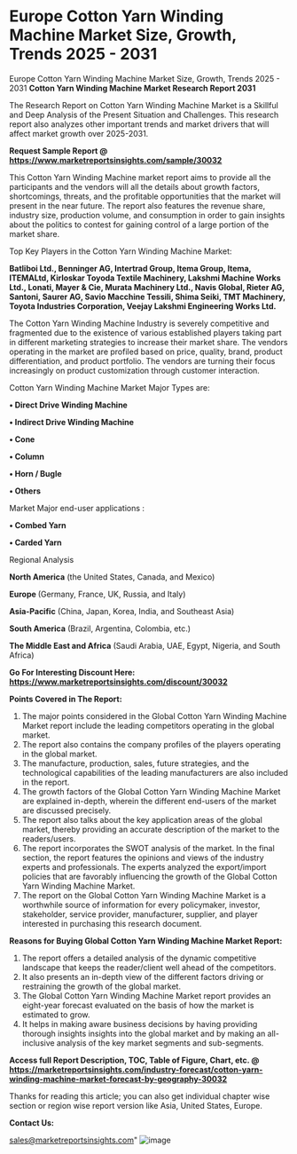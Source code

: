 # Europe Cotton Yarn Winding Machine Market Size, Growth, Trends 2025 - 2031
Europe Cotton Yarn Winding Machine Market Size, Growth, Trends 2025 - 2031
<strong>Cotton Yarn Winding Machine Market Research Report 2031</strong>

The Research Report on Cotton Yarn Winding Machine Market is a Skillful and Deep Analysis of the Present Situation and Challenges. This research report also analyzes other important trends and market drivers that will affect market growth over 2025-2031.

<strong>Request Sample Report @ <a href=https://www.marketreportsinsights.com/sample/30032>https://www.marketreportsinsights.com/sample/30032</a></strong>

This Cotton Yarn Winding Machine market report aims to provide all the participants and the vendors will all the details about growth factors, shortcomings, threats, and the profitable opportunities that the market will present in the near future. The report also features the revenue share, industry size, production volume, and consumption in order to gain insights about the politics to contest for gaining control of a large portion of the market share.

Top Key Players in the Cotton Yarn Winding Machine Market:

<strong>Batliboi Ltd., Benninger AG, Intertrad Group, Itema Group, Itema, ITEMALtd, Kirloskar Toyoda Textile Machinery, Lakshmi Machine Works Ltd., Lonati, Mayer & Cie, Murata Machinery Ltd., Navis Global, Rieter AG, Santoni, Saurer AG, Savio Macchine Tessili, Shima Seiki, TMT Machinery, Toyota Industries Corporation, Veejay Lakshmi Engineering Works Ltd.</strong>

The Cotton Yarn Winding Machine Industry is severely competitive and fragmented due to the existence of various established players taking part in different marketing strategies to increase their market share. The vendors operating in the market are profiled based on price, quality, brand, product differentiation, and product portfolio. The vendors are turning their focus increasingly on product customization through customer interaction.

Cotton Yarn Winding Machine Market Major Types are:

<strong>• Direct Drive Winding Machine

• Indirect Drive Winding Machine

• Cone

• Column

• Horn / Bugle

• Others</strong>

Market Major end-user applications :

<strong>• Combed Yarn

• Carded Yarn</strong>

Regional Analysis

</u><strong><b>North America</b></strong> (the United States, Canada, and Mexico)

<strong><b>Europe </b></strong>(Germany, France, UK, Russia, and Italy)

<strong><b>Asia-Pacific</b></strong> (China, Japan, Korea, India, and Southeast Asia)

<strong><b>South America</b></strong> (Brazil, Argentina, Colombia, etc.)

<strong><b>The Middle East and Africa</b></strong> (Saudi Arabia, UAE, Egypt, Nigeria, and South Africa)

<strong>Go For Interesting Discount Here: <a href=https://www.marketreportsinsights.com/discount/30032>https://www.marketreportsinsights.com/discount/30032</a></strong>

<strong>Points Covered in The Report:</strong>
<ol>
  <li>The major points considered in the Global Cotton Yarn Winding Machine Market report include the leading competitors operating in the global market.</li>
  <li>The report also contains the company profiles of the players operating in the global market.</li>
  <li>The manufacture, production, sales, future strategies, and the technological capabilities of the leading manufacturers are also included in the report.</li>
  <li>The growth factors of the Global Cotton Yarn Winding Machine Market are explained in-depth, wherein the different end-users of the market are discussed precisely.</li>
  <li>The report also talks about the key application areas of the global market, thereby providing an accurate description of the market to the readers/users.</li>
  <li>The report incorporates the SWOT analysis of the market. In the final section, the report features the opinions and views of the industry experts and professionals. The experts analyzed the export/import policies that are favorably influencing the growth of the Global Cotton Yarn Winding Machine Market.</li>
  <li>The report on the Global Cotton Yarn Winding Machine Market is a worthwhile source of information for every policymaker, investor, stakeholder, service provider, manufacturer, supplier, and player interested in purchasing this research document.</li>
</ol>
<strong>Reasons for Buying Global Cotton Yarn Winding Machine Market Report:</strong>

<ol>
  <li>The report offers a detailed analysis of the dynamic competitive landscape that keeps the reader/client well ahead of the competitors.</li>
  <li>It also presents an in-depth view of the different factors driving or restraining the growth of the global market.</li>
  <li>The Global Cotton Yarn Winding Machine Market report provides an eight-year forecast evaluated on the basis of how the market is estimated to grow.</li>
  <li>It helps in making aware business decisions by having providing thorough insights insights into the global market and by making an all-inclusive analysis of the key market segments and sub-segments.</li>
</ol>
<strong>Access full Report Description, TOC, Table of Figure, Chart, etc. @ <a href=https://marketreportsinsights.com/industry-forecast/cotton-yarn-winding-machine-market-forecast-by-geography-30032>https://marketreportsinsights.com/industry-forecast/cotton-yarn-winding-machine-market-forecast-by-geography-30032</a></strong>


Thanks for reading this article; you can also get individual chapter wise section or region wise report version like Asia, United States, Europe.

<strong>Contact Us:</strong>

sales@marketreportsinsights.com"
![image](https://github.com/user-attachments/assets/ee259c49-725f-4c63-9824-7f2b07260cb5)
